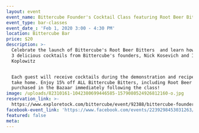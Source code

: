```yaml
---
layout: event
event_name: Bittercube Founder's Cocktail Class featuring Root Beer Bitters
event_type: bar-classes
event_date_: 'Feb 1, 2020 3:00 - 4:30 PM'
location: Bittercube Bar
price: $20
description: >-
  Celebrate the launch of Bittercube's Root Beer Bitters  and learn how to make
  3 delicious cocktails from Bittercube's founders, Nick Kosevich and Ira
  Koplowitz


  Each guest will receive cocktails during the demonstration and recipe cards to
  take home. Enjoy 15% off ALL Bittercube Bitters, including Root Beer Bitters,
  purchased in the Bazaar immediately following the class!
image: /uploads/82310161-1042380699446585-1579080524926812160-o.jpg
reservation_link: >-
  https://www.exploretock.com/bittercube/event/92388/bittercube-founders-cocktail-class-featuring-root-beer-bitters
facebook-event_link: 'https://www.facebook.com/events/2239298453031263/'
featured: false
meta:
---
```


